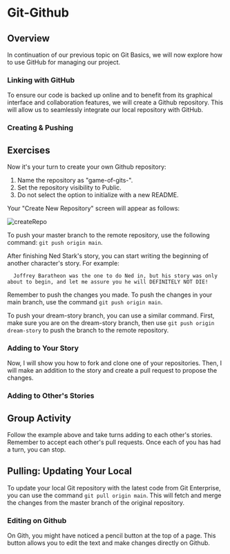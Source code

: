 # Git-Github

## Overview

In continuation of our previous topic on Git Basics, we will now explore how to use GitHub for managing our project.

### Linking with GitHub

To ensure our code is backed up online and to benefit from its graphical interface and collaboration features, we will create a Github repository. This will allow us to seamlessly integrate our local repository with GitHub.

### Creating & Pushing
## Exercises

Now it's your turn to create your own Github repository:

1. Name the repository as "game-of-gits-<your name>".
2. Set the repository visibility to Public.
3. Do not select the option to initialize with a new README.

Your "Create New Repository" screen will appear as follows:
  
  
![createRepo](https://user-images.githubusercontent.com/132401198/237055369-2ea45ca8-8875-48a2-a031-978cf1422c4e.png)

  
To push your master branch to the remote repository, use the following command: `git push origin main`.

After finishing Ned Stark's story, you can start writing the beginning of another character's story. For example:

```text
  Joffrey Baratheon was the one to do Ned in, but his story was only about to begin, and let me assure you he will DEFINITELY NOT DIE!
```

Remember to push the changes you made. To push the changes in your main branch, use the command `git push origin main`.

To push your dream-story branch, you can use a similar command. First, make sure you are on the dream-story branch, then use `git push origin dream-story` to push the branch to the remote repository.

### Adding to Your Story

Now, I will show you how to fork and clone one of your repositories. Then, I will make an addition to the story and create a pull request to propose the changes.

### Adding to Other's Stories
## Group Activity

Follow the example above and take turns adding to each other's stories. Remember to accept each other's pull requests. Once each of you has had a turn, you can stop.
  
## Pulling: Updating Your Local

To update your local Git repository with the latest code from Git Enterprise, you can use the command `git pull origin main`. This will fetch and merge the changes from the master branch of the original repository.

### Editing on Github

On Gith, you might have noticed a pencil button at the top of a page. This button allows you to edit the text and make changes directly on Github.
  
 


 
